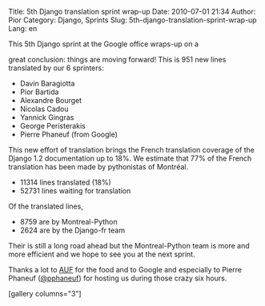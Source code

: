 Title: 5th Django translation sprint wrap-up
Date: 2010-07-01 21:34
Author: Pior
Category: Django, Sprints
Slug: 5th-django-translation-sprint-wrap-up
Lang: en

<!--:en-->This 5th Django sprint at the Google office wraps-up on a
great conclusion: things are moving forward! This is 951 new lines
translated by our 6 sprinters:

-   Davin Baragiotta
-   Pior Bartida
-   Alexandre Bourget
-   Nicolas Cadou
-   Yannick Gingras
-   George Peristerakis
-   Pierre Phaneuf (from Google)

</p>
This new effort of translation brings the French translation coverage of
the Django 1.2 documentation up to 18%. We estimate that 77% of the
French translation has been made by pythonistas of Montréal.

-   11314 lines translated (18%)
-   52731 lines waiting for translation

</p>
Of the translated lines,

-   8759 are by Montreal-Python
-   2624 are by the Django-fr team

</p>
Their is still a long road ahead but the Montreal-Python team is more
and more efficient and we hope to see you at the next sprint.

Thanks a lot to [AUF][] for the food and to Google and especially to
Pierre Phaneuf ([@pphaneuf][]) for hosting us during those crazy six
hours.

[gallery columns="3"]<!--:-->

  [AUF]: http://auf.org
  [@pphaneuf]: http://twitter.com/pphaneuf
